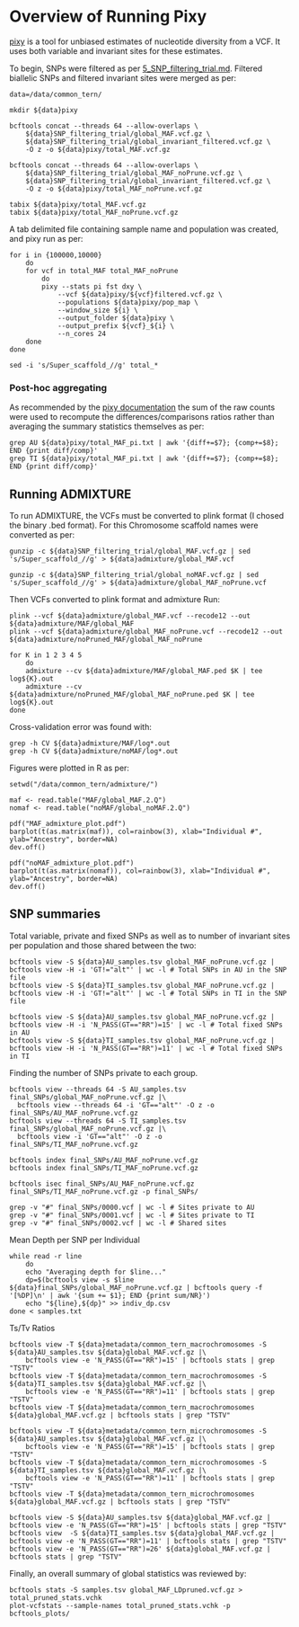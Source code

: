 # Overview of Running Pixy
[pixy](https://pixy.readthedocs.io/en/latest/about.html) is a tool for unbiased estimates of nucleotide diversity from a VCF. It uses both variable and invariant sites for these estimates. 

To begin, SNPs were filtered as per [5_SNP_filtering_trial.md](https://github.com/janawold1/PhD_thesis/blob/main/Chapter_4/5_SNP_filtering_trial.md). Filtered biallelic SNPs and filtered invariant sites were merged as per:
```
data=/data/common_tern/

mkdir ${data}pixy

bcftools concat --threads 64 --allow-overlaps \
    ${data}SNP_filtering_trial/global_MAF.vcf.gz \
    ${data}SNP_filtering_trial/global_invariant_filtered.vcf.gz \
    -O z -o ${data}pixy/total_MAF.vcf.gz

bcftools concat --threads 64 --allow-overlaps \
    ${data}SNP_filtering_trial/global_MAF_noPrune.vcf.gz \
    ${data}SNP_filtering_trial/global_invariant_filtered.vcf.gz \
    -O z -o ${data}pixy/total_MAF_noPrune.vcf.gz

tabix ${data}pixy/total_MAF.vcf.gz
tabix ${data}pixy/total_MAF_noPrune.vcf.gz
```

A tab delimited file containing sample name and population was created, and pixy run as per:
```
for i in {100000,10000}
    do
    for vcf in total_MAF total_MAF_noPrune
        do
        pixy --stats pi fst dxy \
            --vcf ${data}pixy/${vcf}filtered.vcf.gz \
            --populations ${data}pixy/pop_map \
            --window_size ${i} \
            --output_folder ${data}pixy \
            --output_prefix ${vcf}_${i} \
            --n_cores 24
    done
done

sed -i 's/Super_scaffold_//g' total_*
```
### Post-hoc aggregating
As recommended by the [pixy documentation](https://pixy.readthedocs.io/en/latest/output.html) the sum of the raw counts were used to recompute the differences/comparisons ratios rather than averaging the summary statistics themselves as per:
```
grep AU ${data}pixy/total_MAF_pi.txt | awk '{diff+=$7}; {comp+=$8}; END {print diff/comp}'
grep TI ${data}pixy/total_MAF_pi.txt | awk '{diff+=$7}; {comp+=$8}; END {print diff/comp}'
```
## Running ADMIXTURE
To run ADMIXTURE, the VCFs must be converted to plink format (I chosed the binary .bed format). For this Chromosome scaffold names were converted as per:
```
gunzip -c ${data}SNP_filtering_trial/global_MAF.vcf.gz | sed 's/Super_scaffold_//g' > ${data}admixture/global_MAF.vcf

gunzip -c ${data}SNP_filtering_trial/global_noMAF.vcf.gz | sed 's/Super_scaffold_//g' > ${data}admixture/global_MAF_noPrune.vcf
```
Then VCFs converted to plink format and admixture Run:
```
plink --vcf ${data}admixture/global_MAF.vcf --recode12 --out ${data}admixture/MAF/global_MAF
plink --vcf ${data}admixture/global_MAF_noPrune.vcf --recode12 --out ${data}admixture/noPruned_MAF/global_MAF_noPrune

for K in 1 2 3 4 5
    do
    admixture --cv ${data}admixture/MAF/global_MAF.ped $K | tee log${K}.out
    admixture --cv ${data}admixture/noPruned_MAF/global_MAF_noPrune.ped $K | tee log${K}.out
done
```
Cross-validation error was found with:
```
grep -h CV ${data}admixture/MAF/log*.out
grep -h CV ${data}admixture/noMAF/log*.out

```
Figures were plotted in R as per:
```
setwd("/data/common_tern/admixture/")

maf <- read.table("MAF/global_MAF.2.Q")
nomaf <- read.table("noMAF/global_noMAF.2.Q")

pdf("MAF_admixture_plot.pdf")
barplot(t(as.matrix(maf)), col=rainbow(3), xlab="Individual #", ylab="Ancestry", border=NA)
dev.off()

pdf("noMAF_admixture_plot.pdf")
barplot(t(as.matrix(nomaf)), col=rainbow(3), xlab="Individual #", ylab="Ancestry", border=NA)
dev.off()
```
## SNP summaries
Total variable, private and fixed SNPs as well as to number of invariant sites per population and those shared between the two:
```
bcftools view -S ${data}AU_samples.tsv global_MAF_noPrune.vcf.gz | bcftools view -H -i 'GT!="alt"' | wc -l # Total SNPs in AU in the SNP file
bcftools view -S ${data}TI_samples.tsv global_MAF_noPrune.vcf.gz | bcftools view -H -i 'GT!="alt"' | wc -l # Total SNPs in TI in the SNP file

bcftools view -S ${data}AU_samples.tsv global_MAF_noPrune.vcf.gz | bcftools view -H -i 'N_PASS(GT=="RR")=15' | wc -l # Total fixed SNPs in AU
bcftools view -S ${data}TI_samples.tsv global_MAF_noPrune.vcf.gz | bcftools view -H -i 'N_PASS(GT=="RR")=11' | wc -l # Total fixed SNPs in TI
```
Finding the number of SNPs private to each group.
```
bcftools view --threads 64 -S AU_samples.tsv final_SNPs/global_MAF_noPrune.vcf.gz |\
  bcftools view --threads 64 -i 'GT=="alt"' -O z -o final_SNPs/AU_MAF_noPrune.vcf.gz
bcftools view --threads 64 -S TI_samples.tsv final_SNPs/global_MAF_noPrune.vcf.gz |\
  bcftools view -i 'GT=="alt"' -O z -o final_SNPs/TI_MAF_noPrune.vcf.gz

bcftools index final_SNPs/AU_MAF_noPrune.vcf.gz
bcftools index final_SNPs/TI_MAF_noPrune.vcf.gz

bcftools isec final_SNPs/AU_MAF_noPrune.vcf.gz final_SNPs/TI_MAF_noPrune.vcf.gz -p final_SNPs/

grep -v "#" final_SNPs/0000.vcf | wc -l # Sites private to AU
grep -v "#" final_SNPs/0001.vcf | wc -l # Sites private to TI
grep -v "#" final_SNPs/0002.vcf | wc -l # Shared sites
```
Mean Depth per SNP per Individual
```
while read -r line
    do
    echo "Averaging depth for $line..."
    dp=$(bcftools view -s $line ${data}final_SNPs/global_MAF_noPrune.vcf.gz | bcftools query -f '[%DP]\n' | awk '{sum += $1}; END {print sum/NR}')
    echo "${line},${dp}" >> indiv_dp.csv
done < samples.txt
```
Ts/Tv Ratios
```
bcftools view -T ${data}metadata/common_tern_macrochromosomes -S ${data}AU_samples.tsv ${data}global_MAF.vcf.gz |\
    bcftools view -e 'N_PASS(GT=="RR")=15' | bcftools stats | grep "TSTV"
bcftools view -T ${data}metadata/common_tern_macrochromosomes -S ${data}TI_samples.tsv ${data}global_MAF.vcf.gz |\
    bcftools view -e 'N_PASS(GT=="RR")=11' | bcftools stats | grep "TSTV"
bcftools view -T ${data}metadata/common_tern_macrochromosomes ${data}global_MAF.vcf.gz | bcftools stats | grep "TSTV"

bcftools view -T ${data}metadata/common_tern_microchromosomes -S ${data}AU_samples.tsv ${data}global_MAF.vcf.gz |\
    bcftools view -e 'N_PASS(GT=="RR")=15' | bcftools stats | grep "TSTV"
bcftools view -T ${data}metadata/common_tern_microchromosomes -S ${data}TI_samples.tsv ${data}global_MAF.vcf.gz |\
    bcftools view -e 'N_PASS(GT=="RR")=11' | bcftools stats | grep "TSTV"
bcftools view -T ${data}metadata/common_tern_microchromosomes ${data}global_MAF.vcf.gz | bcftools stats | grep "TSTV"

bcftools view -S ${data}AU_samples.tsv ${data}global_MAF.vcf.gz | bcftools view -e 'N_PASS(GT=="RR")=15' | bcftools stats | grep "TSTV"
bcftools view  -S ${data}TI_samples.tsv ${data}global_MAF.vcf.gz | bcftools view -e 'N_PASS(GT=="RR")=11' | bcftools stats | grep "TSTV"
bcftools view -e 'N_PASS(GT=="RR")=26' ${data}global_MAF.vcf.gz | bcftools stats | grep "TSTV"
```
Finally, an overall summary of global statistics was reviewed by:
```
bcftools stats -S samples.tsv global_MAF_LDpruned.vcf.gz > total_pruned_stats.vchk
plot-vcfstats --sample-names total_pruned_stats.vchk -p bcftools_plots/
```